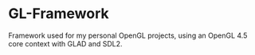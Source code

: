 # GL-Framework
Framework used for my personal OpenGL projects, using an OpenGL 4.5 core context with GLAD and SDL2.
